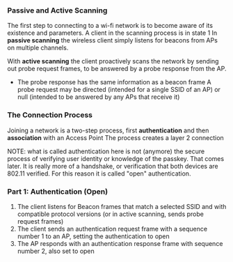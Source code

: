 ### Passive and Active Scanning
The first step to connecting to a wi-fi network is to become aware of its existence and parameters.
A client in the scanning process is in state 1
In **passive scanning** the wireless client simply listens for beacons from APs on multiple channels.

With **active scanning** the client proactively scans the network by sending out probe request frames, to be answered by a  probe response from the AP.
- The probe response has the same information as a beacon frame
A probe request may be directed (intended for a single SSID of an AP) or null (intended to be answered by any APs that receive it)

### The Connection Process
Joining a network is a two-step process, first **authentication** and then **association** with an Access Point The process creates a layer 2 connection

NOTE: what is called authentication here is not (anymore) the secure process of verifying user identity or knowledge of the passkey. That comes later. It is really more of a handshake, or verification that both devices are 802.11 verified.
For this reason it is called "open" authentication.

### Part 1: Authentication (Open)
1. The client listens for Beacon frames that match a selected SSID and with compatible protocol versions (or in active scanning, sends probe request frames)
2. The client sends an authentication request frame with a sequence number 1 to an AP, setting the authentication to open
3. The AP responds with an authentication response frame with sequence number 2, also set to open

